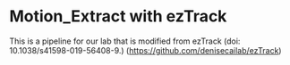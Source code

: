 # Motion_Extract with ezTrack 
This is a pipeline for our lab that is modified from ezTrack 
(doi: 10.1038/s41598-019-56408-9.)
(https://github.com/denisecailab/ezTrack)

#
